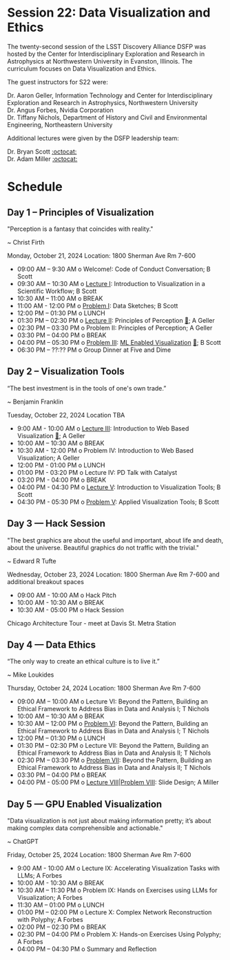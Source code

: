 # Session 22: Data Visualization and Ethics 

The twenty-second session of the LSST Discovery Alliance DSFP was hosted by the Center for Interdisciplinary Exploration and Research in Astrophysics at Northwestern University in Evanston, Illinois. The curriculum focuses on Data Visualization and Ethics. 

The guest instructors for S22 were:  

Dr. Aaron Geller, Information Technology and Center for Interdisciplinary Exploration and Research in Astrophysics, Northwestern University   
Dr. Angus Forbes, Nvidia Corporation  
Dr. Tiffany Nichols, Department of History and Civil and Environmental Engineering, Northeastern University

Additional lectures were given by the DSFP leadership team:  

Dr. Bryan Scott [:octocat:](https://github.com/bscot)  
Dr. Adam Miller [:octocat:](https://github.com/adamamiller) 

# Schedule


## Day 1 – Principles of Visualization

"Perception is a fantasy that coincides with reality."

~ Christ Firth

Monday, October 21, 2024
Location: 1800 Sherman Ave Rm 7-600

* 09:00 AM – 9:30 AM o Welcome!: Code of Conduct Conversation; B Scott
* 09:30 AM – 10:30 AM o [Lecture I](Day1/): Introduction to Visualization in a Scientific Workflow; B Scott
* 10:30 AM – 11:00 AM o BREAK
* 11:00 AM - 12:00 PM o [Problem I](Day1/https://github.com/LSSTC-DSFP/Session-22/blob/main/Day1/dsfp_session_22_data_sketches.ipynb): Data Sketches; B Scott
* 12:00 PM – 01:30 PM o LUNCH
* 01:30 PM – 02:30 PM o [Lecture II](https://github.com/LSSTC-DSFP/Session-22/tree/main/Day1/introduction_to_data_visualization): Principles of Perception [🎥](https://www.youtube.com/watch?v=UE5N8nSEM0U); A Geller
* 02:30 PM – 03:30 PM o Problem II: Principles of Perception; A Geller
* 03:30 PM – 04:00 PM o BREAK
* 04:00 PM – 05:30 PM o [Problem III](https://github.com/LSSTC-DSFP/Session-22/blob/main/Day1/ML_enabled_visualization.ipynb): [ML Enabled Visualization](https://github.com/LSSTC-DSFP/Session-22/blob/main/Day1/VAE_lecture_session22.pdf) [🎥](https://www.youtube.com/watch?v=bA0DRh8Vfxo); B Scott
* 06:30 PM – ??:?? PM o Group Dinner at Five and Dime

 
## Day 2 – Visualization Tools 

“The best investment is in the tools of one's own trade.” 

~ Benjamin Franklin

Tuesday, October 22, 2024
Location TBA

* 9:00 AM - 10:00 AM o  [Lecture III](https://github.com/LSSTC-DSFP/Session-22/tree/main/Day2/web_based_particle_vis): Introduction to Web Based Visualization [🎥](https://www.youtube.com/watch?v=rgY4r5sJylk); A Geller 
* 10:00 AM – 10:30 AM o BREAK
* 10:30 AM - 12:00 PM o  Problem IV: Introduction to Web Based Visualization; A Geller 
* 12:00 PM - 01:00 PM o LUNCH
* 01:00 PM - 03:20 PM o Lecture IV: PD Talk with Catalyst 
* 03:20 PM - 04:00 PM o BREAK 
* 04:00 PM - 04:30 PM o [Lecture V](https://github.com/LSSTC-DSFP/Session-22/blob/main/Day2/DSFP_Session_22_Introduction_to_Plotly.ipynb): Introduction to Visualization Tools; B Scott
* 04:30 PM - 05:30 PM o [Problem V](https://github.com/LSSTC-DSFP/Session-22/blob/main/Day2/DSFP_Session_22_Introduction_to_Plotly_no_solutions.ipynb): Applied Visualization Tools; B Scott 

 
## Day 3 — Hack Session 

"The best graphics are about the useful and important, about life and death, about the universe. Beautiful graphics do not traffic with the trivial." 

~ Edward R Tufte

Wednesday, October 23, 2024
Location: 1800 Sherman Ave Rm 7-600 and additional breakout spaces 

* 09:00 AM - 10:00 AM o Hack Pitch
* 10:00 AM - 10:30 AM o BREAK
* 10:30 AM - 05:00 PM o Hack Session 

Chicago Architecture Tour - meet at Davis St. Metra Station 

## Day 4 — Data Ethics 

“The only way to create an ethical culture is to live it.” 

~ Mike Loukides

Thursday, October 24, 2024
Location: 1800 Sherman Ave Rm 7-600

* 09:00 AM – 10:00 AM o Lecture VI: Beyond the Pattern, Building an Ethical Framework to Address Bias in Data and Analysis I; T Nichols
* 10:00 AM – 10:30 AM o BREAK 
* 10:30 AM – 12:00 PM o [Problem VI](https://github.com/LSSTC-DSFP/Session-22/blob/main/Day4/ProblemVI.ipynb): Beyond the Pattern, Building an Ethical Framework to Address Bias in Data and Analysis I; T Nichols
* 12:00 PM – 01:30 PM o LUNCH
* 01:30 PM – 02:30 PM o Lecture VII: Beyond the Pattern, Building an Ethical Framework to Address Bias in Data and Analysis II; T Nichols
* 02:30 PM – 03:30 PM o [Problem VII](https://github.com/LSSTC-DSFP/Session-22/blob/main/Day4/ProblemVII.ipynb): Beyond the Pattern, Building an Ethical Framework to Address Bias in Data and Analysis II; T Nichols
* 03:30 PM – 04:00 PM o BREAK
* 04:00 PM - 05:00 PM o [Lecture VIII](https://github.com/LSSTC-DSFP/Session-22/blob/main/Day4/BuildingBetterSlidesViaPrinciplesOfDesign.pdf)|[Problem VIII](https://github.com/LSSTC-DSFP/Session-22/blob/main/Day4/BuildingBetterSlidesProblem.md): Slide Design; A Miller
 
## Day 5 — GPU Enabled Visualization 

"Data visualization is not just about making information pretty; it’s about making complex data comprehensible and actionable."

~ ChatGPT

Friday, October 25, 2024
Location: 1800 Sherman Ave Rm 7-600

* 9:00 AM - 10:00  AM o Lecture IX: Accelerating Visualization Tasks with LLMs; A Forbes 
* 10:00 AM - 10:30  AM  o BREAK
* 10:30 AM – 11:30 PM o Problem IX: Hands on Exercises using LLMs for Visualization; A Forbes 
* 11:30 AM – 01:00 PM o LUNCH 
* 01:00 PM – 02:00 PM o Lecture X: Complex Network Reconstruction with Polyphy; A Forbes 
* 02:00 PM – 02:30 PM o BREAK
* 02:30 PM – 04:00 PM o Problem X: Hands-on Exercises Using Polyphy; A Forbes
* 04:00 PM – 04:30 PM o Summary and Reflection 

